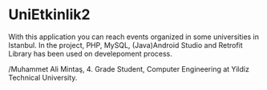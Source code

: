 # UniEtkinlik2
With this application you can reach events organized in some universities in Istanbul. 
In the project, PHP, MySQL, (Java)Android Studio and Retrofit Library has been used on develepoment process.


/Muhammet Ali Mintaş, 4. Grade Student, Computer Engineering at Yildiz Technical University. 
